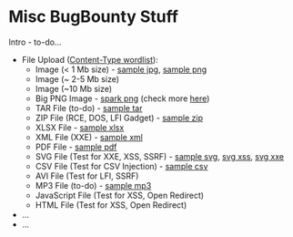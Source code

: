 # Misc BugBounty Stuff

Intro - to-do...

- File Upload ([Content-Type wordlist](https://github.com/danielmiessler/SecLists/blob/master/Discovery/Web-Content/web-all-content-types.txt)):
  - Image (< 1 Mb size) - [sample jpg](files/sample.jpg), [sample png](files/sample.png)
  - Image (~ 2-5 Mb size)
  - Image (~10 Mb size)
  - Big PNG Image - [spark png](files/spark.png) (check more [here](https://github.com/korczis/big-png))
  - TAR File (to-do) - [sample tar](files/sample.tar)
  - ZIP File (RCE, DOS, LFI Gadget) - [sample zip](files/sample.zip)
  - XLSX File - [sample xlsx](files/sample.xlsx)
  - XML File (XXE) - [sample xml](files/sample.xml)
  - PDF File - [sample pdf](files/sample.pdf)
  - SVG File (Test for XXE, XSS, SSRF) - [sample svg](files/sample.svg), [svg xss](files/svg_xss.svg), [svg xxe](files/svg_xxe.svg)
  - CSV File (Test for CSV Injection) - [sample csv](files/sample.csv)
  - AVI File (Test for LFI, SSRF)
  - MP3 File (to-do) - [sample mp3](files/sample.mp3)
  - JavaScript File (Test for XSS, Open Redirect)
  - HTML File (Test for XSS, Open Redirect)
- ...
- ...
